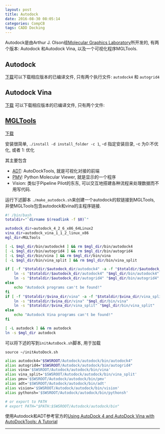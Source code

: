 ```yaml
---
layout: post
title: Autodock
date: 2016-08-30 08:05:14
categories: CompCB
tags: CADD Docking
---
```


Autodock是由Arthur J. Olson组[Molecular Graphics Laboratory](http://mgl.scripps.edu/)所开发的, 有两个版本: Autodock 和Autodock Vina, 以及一个可视化程序MGLTools.

## Autodock

[下载](http://autodock.scripps.edu/downloads/autodock-registration/autodock-4-2-download-page/)可以下载相应版本的已编译文件, 只有两个执行文件: `autodock4` 和 `autogrid4`

## Autodock Vina

[下载](http://vina.scripps.edu/download.html) 可以下载相应版本的已编译文件, 只有两个文件:


## [MGLTools](http://mgltools.scripps.edu/)

[下载](http://mgltools.scripps.edu/downloads/latest)

安装很简单, `./install -d install_folder -c 1`, -d 指定安装目录, -c 为0:不优化, 或者 1: 优化

其主要包含

- [ADT](http://autodock.scripps.edu/resources/adt/index_html): AutoDockTools, 就是可视化对接的前端
- [PMV](http://mgltools.scripps.edu/packages/pmv): Python Molecular Viewer, 就是显示的一个程序
- Vision: 类似于Pipeline Pilot的东东, 可以交互地搭建各种流程来处理数据而不用写代码.

运行下述脚本 `./make_autodock.sh`来创建一个autodock的软链接到MGLTools, 并使MGLTools包含autodock和vina的主程序链接.

~~~bash
#! /bin/bash                                                                                         
totaldir="`dirname $(readlink -f $0)`"

autodock_dir=autodock_4_2_6_x86_64Linux2
vina_dir=autodock_vina_1_1_2_linux_x86
mgl_dir=MGLTools

[ -L $mgl_dir/bin/autodock4 ] && rm $mgl_dir/bin/autodock4
[ -L $mgl_dir/bin/autogrid4 ] && rm $mgl_dir/bin/autogrid4
[ -L $mgl_dir/bin/vina ] && rm $mgl_dir/bin/vina
[ -L $mgl_dir/bin/vina_split ] && rm $mgl_dir/bin/vina_split

if [ -f "$totaldir/$autodock_dir/autodock4" -a -f "$totaldir/$autodock_dir/autogrid4" ];then
	ln -s "$totaldir/$autodock_dir/autodock4" "$mgl_dir/bin/autodock4"
	ln -s "$totaldir/$autodock_dir/autogrid4" "$mgl_dir/bin/autogrid4"
else
	echo "Autodock programs can't be found!"
fi
if [ -f "$totaldir/$vina_dir/vina" -a -f "$totaldir/$vina_dir/vina_split" ];then
	ln -s "$totaldir/$vina_dir/vina" "$mgl_dir/bin/vina"
	ln -s "$totaldir/$vina_dir/vina_split" "$mgl_dir/bin/vina_split"
else
	echo "Autodock Vina programs can't be found!"
fi

[ -L autodock ] && rm autodock
ln -s $mgl_dir autodock
~~~

可以将下述的写到`initAutoDock.sh`脚本, 用于加载

`source ~/initAutoDock.sh`

~~~bash
alias autodock4="$SWSROOT/Autodock/autodock/bin/autodock4"
alias autogrid4="$SWSROOT/Autodock/autodock/bin/autogrid4"
alias vina='$SWSROOT/Autodock/autodock/bin/vina'
alias vina_split='$SWSROOT/Autodock/autodock/bin/vina_split'                                                                                
alias pmv='$SWSROOT/Autodock/autodock/bin/pmv'
alias adt='$SWSROOT/Autodock/autodock/bin/adt'
alias vision='$SWSROOT/Autodock/autodock/bin/vision'
alias pythonsh='$SWSROOT/Autodock/autodock/bin/pythonsh'

# or export to PATH
# export PATH="$PATH:$SWSROOT/Autodock/autodock/bin"
~~~

使用Autodock和ADT参考官方的[Using AutoDock 4 and AutoDock Vina with AutoDockTools: A Tutorial](http://autodock.scripps.edu/faqs-help/tutorial/using-autodock-4-with-autodocktools/2012_ADTtut.pdf)

------
